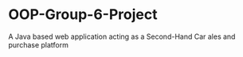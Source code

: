 # OOP-Group-6-Project
A Java based web application acting as a Second-Hand Car ales and purchase platform
